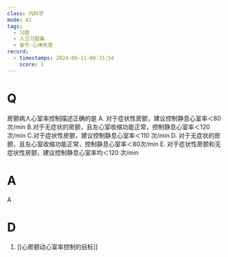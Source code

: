 ```yaml
---
class: 内科学
mode: A1
tags:
  - 习题
  - 人卫习题集
  - 章节-心律失常
record:
  - timestamps: 2024-09-11-09:31:54
    score: 1
---
```


# Q
房颤病人心室率控制描述正确的是
A. 对于症状性房颤，建议控制静息心室率＜80 次/min
B.对于无症状的房颤，且左心室收缩功能正常，控制静息心室率＜120 次/min
C.对于症状性房颤，建议控制静息心室率＜110 次/min
D. 对于无症状的房颤，且左心室收缩功能正常，控制静息心室率＜80次/min
E. 对于症状性房颤和无症状性房颤，建议控制静息心室率均＜120 次/min
# A
A

# D
1. [[心房颤动心室率控制的目标]]